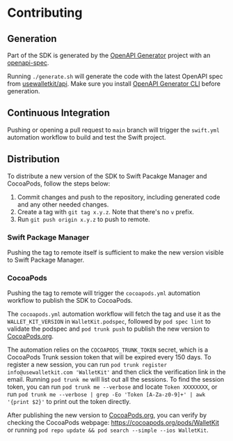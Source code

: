 # Contributing

## Generation

Part of the SDK is generated by the [OpenAPI Generator](https://openapi-generator.tech) project with an [openapi-spec](https://github.com/OAI/OpenAPI-Specification).

Running `./generate.sh` will generate the code with the latest OpenAPI spec from [usewalletkit/api](https://github.com/usewalletkit/api). Make sure you install [OpenAPI Generator CLI](https://openapi-generator.tech/docs/installation#homebrew) before generation.

## Continuous Integration

Pushing or opening a pull request to `main` branch will trigger the `swift.yml` automation workflow to build and test the Swift project.

## Distribution

To distribute a new version of the SDK to Swift Pacakge Manager and CocoaPods, follow the steps below:

1. Commit changes and push to the repository, including generated code and any other needed changes.
2. Create a tag with `git tag x.y.z`. Note that there's no `v` prefix.
3. Run `git push origin x.y.z` to push to remote.

### Swift Package Manager

Pushing the tag to remote itself is sufficient to make the new version visible to Swift Package Manager.

### CocoaPods

Pushing the tag to remote will trigger the `cocoapods.yml` automation workflow to publish the SDK to CocoaPods.

The `cocoapods.yml` automation workflow will fetch the tag and use it as the `WALLET_KIT_VERSION` in `WalletKit.podspec`, followed by `pod spec lint` to validate the podspec and `pod trunk push` to publish the new version to [CocoaPods.org](https://cocoapods.org).

The automation relies on the `COCOAPODS_TRUNK_TOKEN` secret, which is a CocoaPods Trunk session token that will be expired every 150 days. To register a new session, you can run `pod trunk register info@usewalletkit.com 'WalletKit'` and then click the verification link in the email. Running `pod trunk me` will list out all the sessions. To find the session token, you can run `pod trunk me --verbose` and locate `Token XXXXXXXX`, or run `pod trunk me --verbose | grep -Eo 'Token [A-Za-z0-9]+' | awk '{print $2}'` to print out the token directly.

After publishing the new version to [CocoaPods.org](https://cocoapods.org), you can verify by checking the CocoaPods webpage: https://cocoapods.org/pods/WalletKit or running `pod repo update && pod search --simple --ios WalletKit`.
